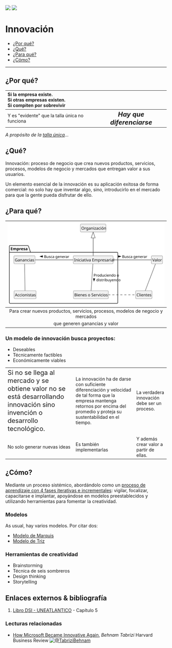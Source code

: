 [![](https://img.shields.io/badge/-Tabla_de_contenidos-000?style=flat&logo=Emlakjet&logoColor=red)](../README.md)
[![](https://img.shields.io/badge/-Inicio%20de%20cap%C3%ADtulo-000?style=flat&logo=Acclaim&logoColor=red)](./t01-00-00-modelosDeNegocioInnovacion.md)

# Innovación

- [¿Por qué?](#por-qu%C3%A9)
- [¿Qué?](#qu%C3%A9)
- [¿Para qué?](#para-qu%C3%A9)
- [¿Cómo?](#c%C3%B3mo)

<hr />

## ¿Por qué?

<div align="center">

|Si la empresa existe.<br />Si otras empresas existen.<br />Si compiten por sobrevivir| |
:-|:-:
|Y es "evidente" que la talla única no funciona|*<big><big><b>Hay que diferenciarse</b></big></big>*

</div>

*A propósito de la [talla única](https://medium.com/knowable/why-everything-looks-the-same-bad80133dd6e)...*

## ¿Qué?

Innovación: proceso de negocio que crea nuevos productos, servicios, procesos, modelos de negocio y mercados que entregan valor a sus usuarios.

Un elemento esencial de la innovación es su aplicación exitosa de forma comercial: no solo hay que inventar algo, sino, introducirlo en el mercado para que la gente pueda disfrutar de ello.

## ¿Para qué?

<div align="center">

|![](/out/puml.source/empresa/empresa.svg)|
:-:|
Para crear nuevos productos, servicios, procesos, modelos de negocio y mercados|
que generen ganancias y valor|

</div>

### Un modelo de innovación busca proyectos:

- Deseables
- Técnicamente factibles
- Económicamente viables

||||
-|-|-
|<big><big>Si no se llega al mercado y se obtiene valor no se está desarrollando innovación sino invención o desarrollo tecnológico.</big></big>|La innovación ha de darse con suficiente diferenciación y velocidad de tal  forma que la empresa mantenga retornos por encima del promedio y proteja su sustentabilidad en el tiempo.|La verdadera innovación debe ser un proceso.|
 | |
No solo generar nuevas ideas|Es también implementarlas|Y además crear valor a partir de ellas.

## ¿Cómo?

Mediante un proceso sistémico, abordándolo como un [proceso de aprendizaje con 4 fases iterativas e incrementales](t01-06-innovacionComoProceso.md): vigilar, focalizar, capacitarse e implantar, apoyándose en modelos preestablecidos y utilizando herramientas para fomentar la creatividad.

### Modelos 

As usual, hay varios modelos. Por citar dos:

- [Modelo de Marquis](t01-03-00-s01-modeloMarquis.md)
- [Modelo de Triz](t01-03-00-s02-modeloTriz.md)

### Herramientas de creatividad

- Brainstorming
- Técnica de seis sombreros
- Design thinking
- Storytelling

## Enlaces externos & bibliografía

1. [Libro DSI - UNEATLANTICO](https://campus.uneatlantico.es/pluginfile.php/68989/mod_folder/content/0/Libro%20DSI%20-%20UNEATLANTICO.pdf?forcedownload=1) - Capítulo 5

### Lecturas relacionadas

- [How Microsoft Became Innovative Again](https://hbr.org/2023/02/how-microsoft-became-innovative-again), *Behnam Tabrizi* Harvard Business Review [![@TabriziBehnam](https://img.shields.io/badge/-@TabriziBehnam-000?style=flat&logo=Twitter&logoColor=white)](https://twitter.com/TabriziBehnam)
